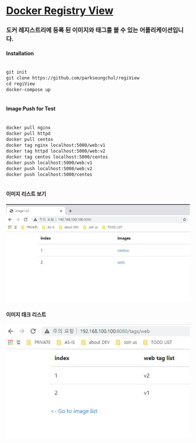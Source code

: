 # [Docker Registry View](https://hub.docker.com/repository/docker/parkseungchul/regiview)

### 도커 레지스트리에 등록 된 이미지와 태그를 볼 수 있는 어플리케이션입니다.

#### Installation
<pre>
<code>
git init
git clone https://github.com/parkseungchul/regiView
cd regiView
docker-compose up
</code>
</pre>

#### Image Push for Test
<pre>
<code>
docker pull nginx
docker pull httpd
docker pull centos
docker tag nginx localhost:5000/web:v1
docker tag httpd localhost:5000/web:v2
docker tag centos localhost:5000/centos
docker push localhost:5000/web:v1
docker push localhost:5000/web:v2
docker push localhost:5000/centos
</code>
</pre>
#### 이미지 리스트 보기
![업로드 된 이미지 리스트](https://github.com/parkseungchul/regiView/blob/master/image/1.JPG)

#### 이미지 태크 리스트
![이미지의 태그 리스트](https://github.com/parkseungchul/regiView/blob/master/image/2.JPG)



